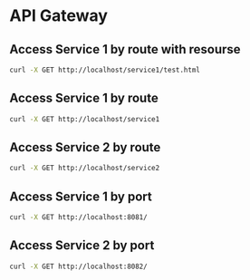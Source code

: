 # API Gateway

## Access Service 1 by route with resourse

```sh
curl -X GET http://localhost/service1/test.html
```

## Access Service 1 by route

```sh
curl -X GET http://localhost/service1
```

## Access Service 2 by route

```sh
curl -X GET http://localhost/service2
```

## Access Service 1 by port

```sh
curl -X GET http://localhost:8081/
```

## Access Service 2 by port

```sh
curl -X GET http://localhost:8082/
```
